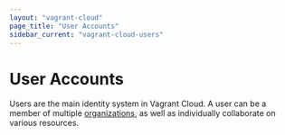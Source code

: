 ```yaml
---
layout: "vagrant-cloud"
page_title: "User Accounts" 
sidebar_current: "vagrant-cloud-users"
---
```


# User Accounts

Users are the main identity system in Vagrant Cloud. A user can be a
member of multiple [organizations](/docs/vagrant-cloud/organizations/index.html),
as well as individually collaborate on various resources.
